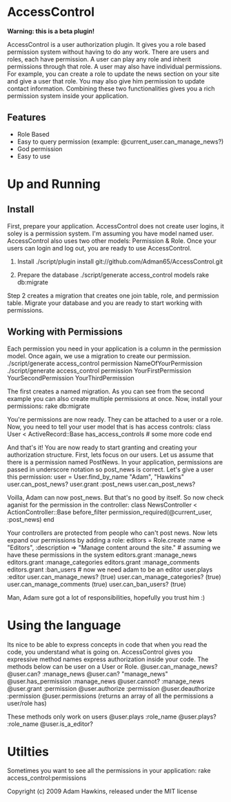 AccessControl
=============
**Warning: this is a beta plugin!**

AccessControl is a user authorization plugin. It gives you a role based permission system without having to do any work. There are users and roles, each have permission.
A user can play any role and inherit permissions through that role. A user may also have individual permissions. For example, you can create a role to update
the news section on your site and give a user that role. You may also give him permission to update contact information. Combining these two functionalities gives you 
a rich permission system inside your application.

Features
---------
* Role Based
* Easy to query permission (example: @current_user.can_manage_news?)
* God permission
* Easy to use


Up and Running
================

Install
-------

First, prepare your application. AccessControl does not create user logins, it soley is a permission system. I'm assuming you have model named user. AccessControl
also uses two other models: Permission & Role. Once your users can login and log out, you are ready to use AccessControl.

1. Install
		./script/plugin install git://github.com/Adman65/AccessControl.git

2. Prepare the database
		./script/generate access_control models
		rake db:migrate

Step 2 creates a migration that creates one join table, role, and permission table. Migrate your database and you are ready to start working with permissions.


Working with Permissions
-------

Each permission you need in your application is a column in the permission model. Once again, we use a migration to create our permission. 
		./script/generate access_control permission NameOfYourPermission
		./script/generate access_control permission YourFirstPermission YourSecondPermission YourThirdPermission
		
The first creates a named migration. As you can see from the second example you can also create multiple permissions at once. Now, install your permissions:
		rake db:migrate
		
You're permissions are now ready. They can be attached to a user or a role. Now, you need to tell your user model that is has access controls:
		class User < ActiveRecord::Base
			has_access_controls
			# some more code
		end

And that's it! You are now ready to start granting and creating your authorization structure. First, lets focus on our users. 
Let us assume that there is a permission named PostNews. In your application, permissions are passed in underscore notation so post_news is correct.
Let's give a user this permission:
		user = User.find_by_name "Adam", "Hawkins"
		user.can_post_news? 
		user.grant :post_news
		user.can_post_news?

Voilla, Adam can now post_news. But that's no good by itself. So now check aganist for the permission in the controller:
		class NewsController < ActionController::Base
			before_filter permission_required(@current_user, :post_news)
		end
		
Your controllers are protected from people who can't post news. Now lets expand our permissions by adding a role:
		editors = Role.create :name => "Editors", :description => "Manage content around the site."
		# assuming we have these permissions in the system
		editors.grant :manage_news
		editors.grant :manage_categories
		editors.grant :manage_comments
		editors.grant :ban_users
		# now we need adam to be an editor
		user.plays :editor
		user.can_manage_news? (true)
		user.can_manage_categories? (true)
		user.can_manage_comments (true)
		user.can_ban_users? (true)
		
Man, Adam sure got a lot of responsibilities, hopefully you trust him :)


Using the language
==============

Its nice to be able to express concepts in code that when you read the code, you understand what is going on. AccessControl gives you expressive method names
express authorization inside your code. The methods below can be user on a User or Role.
		@user.can_manage_news?
		@user.can? :manage_news
		@user.can? "manage_news"
		@user.has_permission :manage_news
		@user.cannot? :manage_news
		@user.grant :permission
		@user.authorize :permission
		@user.deauthorize :permission
		@user.permissions (returns an array of all the permissions a user/role has)
		
These methods only work on users
		@user.plays :role_name
		@user.plays? :role_name
		@user.is_a_editor?


Utilties
===========
Sometimes you want to see all the permissions in your application:
			rake access_control:permissions



Copyright (c) 2009 Adam Hawkins, released under the MIT license
